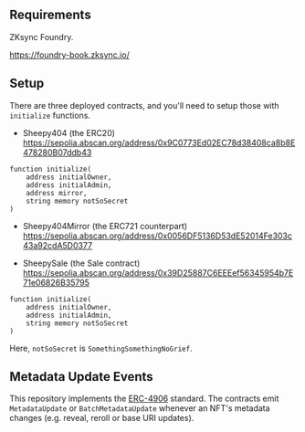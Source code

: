 ## Requirements

ZKsync Foundry.

https://foundry-book.zksync.io/

## Setup

There are three deployed contracts, and you'll need to setup those with `initialize` functions.

- Sheepy404 (the ERC20)
https://sepolia.abscan.org/address/0x9C0773Ed02EC78d38408ca8b8E478280B07ddb43

```solidity
function initialize(
    address initialOwner,
    address initialAdmin,
    address mirror,
    string memory notSoSecret
)
```

- Sheepy404Mirror (the ERC721 counterpart)
https://sepolia.abscan.org/address/0x0056DF5136D53dE52014Fe303c43a92cdA5D0377

- SheepySale (the Sale contract)
https://sepolia.abscan.org/address/0x39D25887C6EEEef56345954b7E71e06826B35795

```solidity
function initialize(
    address initialOwner,
    address initialAdmin,
    string memory notSoSecret
)
```

Here, `notSoSecret` is `SomethingSomethingNoGrief`.

## Metadata Update Events

This repository implements the [ERC-4906](https://eips.ethereum.org/EIPS/eip-4906)
standard. The contracts emit `MetadataUpdate` or `BatchMetadataUpdate` whenever
an NFT's metadata changes (e.g. reveal, reroll or base URI updates).
